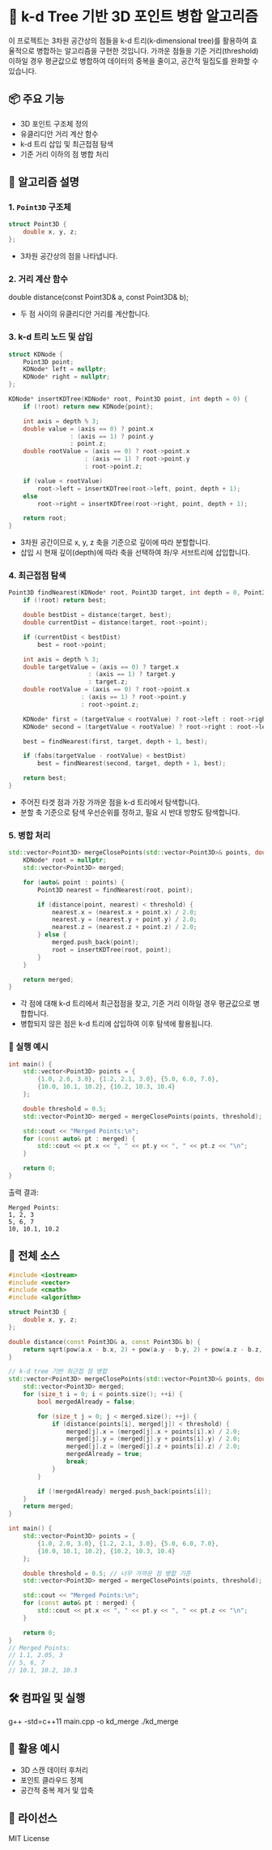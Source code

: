 
# 🌲 k-d Tree 기반 3D 포인트 병합 알고리즘

이 프로젝트는 3차원 공간상의 점들을 k-d 트리(k-dimensional tree)를 활용하여 효율적으로 병합하는 알고리즘을 구현한 것입니다. 가까운 점들을 기준 거리(threshold) 이하일 경우 평균값으로 병합하여 데이터의 중복을 줄이고, 공간적 밀집도를 완화할 수 있습니다.

## 📦 주요 기능

- 3D 포인트 구조체 정의
- 유클리디안 거리 계산 함수
- k-d 트리 삽입 및 최근접점 탐색
- 기준 거리 이하의 점 병합 처리

## 🧠 알고리즘 설명

### 1. `Point3D` 구조체
```cpp
struct Point3D {
    double x, y, z;
};
```
- 3차원 공간상의 점을 나타냅니다.

### 2. 거리 계산 함수
double distance(const Point3D& a, const Point3D& b);

- 두 점 사이의 유클리디안 거리를 계산합니다.

### 3. k-d 트리 노드 및 삽입
```cpp
struct KDNode {
    Point3D point;
    KDNode* left = nullptr;
    KDNode* right = nullptr;
};

KDNode* insertKDTree(KDNode* root, Point3D point, int depth = 0) {
    if (!root) return new KDNode{point};

    int axis = depth % 3;
    double value = (axis == 0) ? point.x
                 : (axis == 1) ? point.y
                 : point.z;
    double rootValue = (axis == 0) ? root->point.x
                     : (axis == 1) ? root->point.y
                     : root->point.z;

    if (value < rootValue)
        root->left = insertKDTree(root->left, point, depth + 1);
    else
        root->right = insertKDTree(root->right, point, depth + 1);

    return root;
}
```

- 3차원 공간이므로 x, y, z 축을 기준으로 깊이에 따라 분할합니다.
- 삽입 시 현재 깊이(depth)에 따라 축을 선택하여 좌/우 서브트리에 삽입합니다.

### 4. 최근접점 탐색
```cpp
Point3D findNearest(KDNode* root, Point3D target, int depth = 0, Point3D best = {9999, 9999, 9999}) {
    if (!root) return best;

    double bestDist = distance(target, best);
    double currentDist = distance(target, root->point);

    if (currentDist < bestDist)
        best = root->point;

    int axis = depth % 3;
    double targetValue = (axis == 0) ? target.x
                      : (axis == 1) ? target.y
                      : target.z;
    double rootValue = (axis == 0) ? root->point.x
                    : (axis == 1) ? root->point.y
                    : root->point.z;

    KDNode* first = (targetValue < rootValue) ? root->left : root->right;
    KDNode* second = (targetValue < rootValue) ? root->right : root->left;

    best = findNearest(first, target, depth + 1, best);

    if (fabs(targetValue - rootValue) < bestDist)
        best = findNearest(second, target, depth + 1, best);

    return best;
}
```

- 주어진 타겟 점과 가장 가까운 점을 k-d 트리에서 탐색합니다.
- 분할 축 기준으로 탐색 우선순위를 정하고, 필요 시 반대 방향도 탐색합니다.


### 5. 병합 처리
```cpp
std::vector<Point3D> mergeClosePoints(std::vector<Point3D>& points, double threshold) {
    KDNode* root = nullptr;
    std::vector<Point3D> merged;

    for (auto& point : points) {
        Point3D nearest = findNearest(root, point);

        if (distance(point, nearest) < threshold) {
            nearest.x = (nearest.x + point.x) / 2.0;
            nearest.y = (nearest.y + point.y) / 2.0;
            nearest.z = (nearest.z + point.z) / 2.0;
        } else {
            merged.push_back(point);
            root = insertKDTree(root, point);
        }
    }

    return merged;
}
```

- 각 점에 대해 k-d 트리에서 최근접점을 찾고, 기준 거리 이하일 경우 평균값으로 병합합니다.
- 병합되지 않은 점은 k-d 트리에 삽입하여 이후 탐색에 활용됩니다.
### 🚀 실행 예시
```cpp
int main() {
    std::vector<Point3D> points = {
        {1.0, 2.0, 3.0}, {1.2, 2.1, 3.0}, {5.0, 6.0, 7.0},
        {10.0, 10.1, 10.2}, {10.2, 10.3, 10.4}
    };

    double threshold = 0.5;
    std::vector<Point3D> merged = mergeClosePoints(points, threshold);

    std::cout << "Merged Points:\n";
    for (const auto& pt : merged) {
        std::cout << pt.x << ", " << pt.y << ", " << pt.z << "\n";
    }

    return 0;
}
```

출력 결과:
```
Merged Points:
1, 2, 3
5, 6, 7
10, 10.1, 10.2
```

## 📁 전체 소스
```cpp
#include <iostream>
#include <vector>
#include <cmath>
#include <algorithm>

struct Point3D {
    double x, y, z;
};

double distance(const Point3D& a, const Point3D& b) {
    return sqrt(pow(a.x - b.x, 2) + pow(a.y - b.y, 2) + pow(a.z - b.z, 2));
}

// k-d tree 기반 최근접 점 병합
std::vector<Point3D> mergeClosePoints(std::vector<Point3D>& points, double threshold) {
    std::vector<Point3D> merged;
    for (size_t i = 0; i < points.size(); ++i) {
        bool mergedAlready = false;

        for (size_t j = 0; j < merged.size(); ++j) {
            if (distance(points[i], merged[j]) < threshold) {
                merged[j].x = (merged[j].x + points[i].x) / 2.0;
                merged[j].y = (merged[j].y + points[i].y) / 2.0;
                merged[j].z = (merged[j].z + points[i].z) / 2.0;
                mergedAlready = true;
                break;
            }
        }

        if (!mergedAlready) merged.push_back(points[i]);
    }
    return merged;
}

int main() {
    std::vector<Point3D> points = {
        {1.0, 2.0, 3.0}, {1.2, 2.1, 3.0}, {5.0, 6.0, 7.0},
        {10.0, 10.1, 10.2}, {10.2, 10.3, 10.4}
    };

    double threshold = 0.5; // 너무 가까운 점 병합 기준
    std::vector<Point3D> merged = mergeClosePoints(points, threshold);

    std::cout << "Merged Points:\n";
    for (const auto& pt : merged) {
        std::cout << pt.x << ", " << pt.y << ", " << pt.z << "\n";
    }

    return 0;
}
// Merged Points:
// 1.1, 2.05, 3
// 5, 6, 7
// 10.1, 10.2, 10.3
```

## 🛠️ 컴파일 및 실행
g++ -std=c++11 main.cpp -o kd_merge
./kd_merge


## 📌 활용 예시
- 3D 스캔 데이터 후처리
- 포인트 클라우드 정제
- 공간적 중복 제거 및 압축

## 📜 라이선스
MIT License


